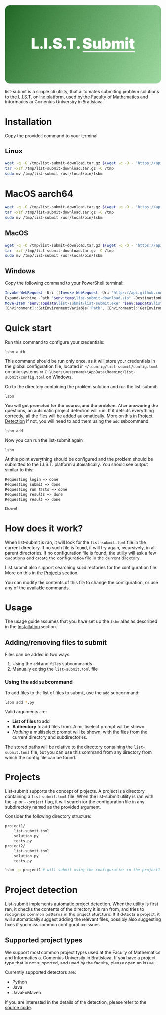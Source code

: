 ![list-submit](https://github.com/Hackder/list-submit/blob/main/docs/images/list-submit-logo.png)

list-submit is a simple cli utility, that automates submiting problem solutions
to the L.I.S.T. online platform, used by the Faculty of Mathematics and Informatics at
Comenius University in Bratislava.

# Installation

Copy the provided command to your terminal

## Linux

```bash
wget -q -O /tmp/list-submit-download.tar.gz $(wget -q -O - 'https://api.github.com/repos/Hackder/list-submit/releases/latest' | jq -r '.assets[] | select(.name=="list-submit-x86_64-unknown-linux-gnu.tar.gz").browser_download_url')
tar -xzf /tmp/list-submit-download.tar.gz -C /tmp
sudo mv /tmp/list-submit /usr/local/bin/lsbm
```

# MacOS aarch64

```bash
wget -q -O /tmp/list-submit-download.tar.gz $(wget -q -O - 'https://api.github.com/repos/Hackder/list-submit/releases/latest' | jq -r '.assets[] | select(.name=="list-submit-aarch64-apple-darwin.tar.gz").browser_download_url')
tar -xzf /tmp/list-submit-download.tar.gz -C /tmp
sudo mv /tmp/list-submit /usr/local/bin/lsbm
```

## MacOS

```bash
wget -q -O /tmp/list-submit-download.tar.gz $(wget -q -O - 'https://api.github.com/repos/Hackder/list-submit/releases/latest' | jq -r '.assets[] | select(.name=="list-submit-x86_64-apple-darwin.tar.gz").browser_download_url')
tar -xzf /tmp/list-submit-download.tar.gz -C /tmp
sudo mv /tmp/list-submit /usr/local/bin/lsbm
```

## Windows

Copy the following command to your PowerShell terminal:
```powershell
Invoke-WebRequest -Uri ((Invoke-WebRequest -Uri 'https://api.github.com/repos/Hackder/list-submit/releases/latest' | ConvertFrom-Json).assets | Where-Object { $_.name -eq 'list-submit-x86_64-pc-windows-msvc.zip' }).browser_download_url -OutFile "$env:temp\list-submit-download.zip"
Expand-Archive -Path "$env:temp\list-submit-download.zip" -DestinationPath "$env:appdata\list-submit"
Move-Item "$env:appdata\list-submit\list-submit.exe" "$env:appdata\list-submit\lsbm.exe"
[Environment]::SetEnvironmentVariable('Path', [Environment]::GetEnvironmentVariable('Path', [System.EnvironmentVariableTarget]::User) + ';%APPDATA%\list-submit', [System.EnvironmentVariableTarget]::User)
```

# Quick start

Run this command to configure your credentials:
```bash
lsbm auth
```
This command should be run only once, as it will store your credentials in the
global configuration file, located in `~/.config/list-submit/config.toml` on unix systems
or `C:\Users\<username>\AppData\Roaming\list-submit\config.toml` on Windows.

Go to the directory containing the problem solution and run the list-submit:
```bash
lsbm
```

You will get prompted for the course, and the problem. After answering the questions,
an automatic project detection will run. If it detects everything correctly, all the files
will be added automatically. More on this in [Project Detection](#project-detection)
If not, you will need to add them using the `add` subcommand.
```
lsbm add
```

Now you can run the list-submit again:
```bash
lsbm
```

At this point everything should be configured and the problem should be submitted
to the L.I.S.T. platform automatically. You should see output similar to this:
```
Requesting login => done                                                                                                                               
Requesting submit => done                                                  
Requesting run tests => done
Requesting results => done                                                 
Requesting result => done
```

Done!

# How does it work?

When list-submit is ran, it will look for the `list-submit.toml` file in the current
directory. If no such file is found, it will try again, recursively, in all parent
directories. If no configuration file is found, the utility will ask a few questions
and create the configuration file in the current directory.

List submit also support searching subdirectories for the configuration file.
More on this in the [Projects](#projects) section.

You can modify the contents of this file to change the configuration,
or use any of the available commands.

# Usage

The usage guide assumes that you have set up the `lsbm` alias as described in the
[Installation](#installation) section.

## Adding/removing files to submit

Files can be added in two ways:
1. Using the `add` and `files` subcommands
2. Manually editing the `list-submit.toml` file

### Using the `add` subcommand

To add files to the list of files to submit, use the `add` subcommand:
```bash
lsbm add *.py
```
Valid arguments are:
- **List of files** to add
- **A directory** to add files from. A multiselect prompt will be shown.
- *Nothing* a multiselect prompt will be shown, with the files from the current directory and subdirectories.

The stored paths will be relative to the directory containing the `list-submit.toml` file,
but you can use this command from any directory from which the config file can be found.

# Projects

List-submit supports the concept of projects. A project is a directory containing
a `list-submit.toml` file. When the list-submit utility is ran with the `-p` or `--project` flag,
it will search for the configuration file in any subdirectory named as the provided argument.

Consider the following directory structure:
```
project1/
    list-submit.toml
    solution.py
    tests.py
project2/
    list-submit.toml
    solution.py
    tests.py
```
```bash
lsbm -p project1 # will submit using the configuration in the project1 directory
```

# Project detection

List-submit implements automatic project detection. When the utility is first ran,
it checks the contents of the directory it is ran from, and tries to recognize
common patterns in the project sturcture. If it detects a project, it will automatically
suggest adding the relevant files, possibly also suggesting fixes if you miss common configuration
issues.

## Supported project types

We support most common project types used at the Faculty of Mathematics and Informatics
at Comenius University in Bratislava. If you have a project type that is not supported,
and used by the faculty, please open an issue.

Currently supported detectors are:
- Python
- Java
- JavaFxMaven

If you are interested in the details of the detection, please refer to the [source code](src/detectors.rs).
